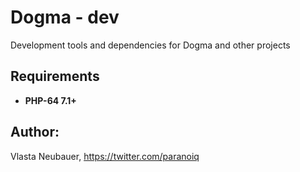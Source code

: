 Dogma - dev
===========

Development tools and dependencies for Dogma and other projects


Requirements
--------
 - **PHP-64 7.1+**


Author:
--------
Vlasta Neubauer, https://twitter.com/paranoiq

